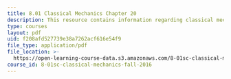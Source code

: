```yaml
---
title: 8.01 Classical Mechanics Chapter 20
description: This resource contains information regarding classical mechanics.
type: courses
layout: pdf
uid: f208afd527739e38a7262acf616e54f9
file_type: application/pdf
file_location: >-
  https://open-learning-course-data.s3.amazonaws.com/8-01sc-classical-mechanics-fall-2016/f208afd527739e38a7262acf616e54f9_MIT8_01F16_chapter20.pdf
course_id: 8-01sc-classical-mechanics-fall-2016
---
```

